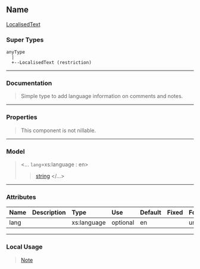 ## Name ##

[LocalisedText](CLocalisedText.md)
### Super Types ###
```
anyType
  |
  +--LocalisedText (restriction)
```


---


### Documentation ###


> Simple type to add language information on comments and notes.


---



### Properties ###

> This component is not nillable.

---


### Model ###

> <...  `lang`=xs:language : en>
> > [string](Sstring.md)
> > </...>

---


### Attributes ###

| **Name** | **Description** | **Type** | **Use** | **Default** | **Fixed** | **Form** |
|:---------|:----------------|:---------|:--------|:------------|:----------|:---------|
| lang |   | xs:language | optional | en |  | unqualified |


---


### Local Usage ###

> [Note](CNote.md)